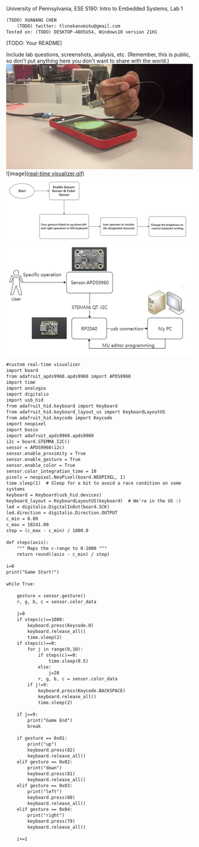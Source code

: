 University of Pennsylvania, ESE 5190: Intro to Embedded Systems, Lab 1

    (TODO) XUANANG CHEN
        (TODO) twitter: tlsnakanomiku@gmail.com
    Tested on: (TODO) DESKTOP-40O5U54, Windows10 version 21H1

(TODO: Your README)

Include lab questions, screenshots, analysis, etc. (Remember, this is public, so don't put anything here you don't want to share with the world.)
![image](firefly.gif)
![image]([real-time visualizer.gif](https://github.com/IndigoQuadratic/ese5190-2022-lab1-firefly/blob/83de26fa4b7ddd1445407c743fbe8e74064d91e4/real-time%20visualizer.gif))
![image](https://github.com/IndigoQuadratic/ese5190-2022-lab1-firefly/blob/4a6f799b8c3b8fbf018773f4dc60775f696eeda1/Function%20clarity.jpg)
![image](https://github.com/IndigoQuadratic/ese5190-2022-lab1-firefly/blob/97fbaa9a55eeb70e65ecaf5be47941db8e07b8db/schematic%20diagram.jpg)

    #custom real-time visualizer
    import board
    from adafruit_apds9960.apds9960 import APDS9960
    import time
    import analogio
    import digitalio
    import usb_hid
    from adafruit_hid.keyboard import Keyboard
    from adafruit_hid.keyboard_layout_us import KeyboardLayoutUS
    from adafruit_hid.keycode import Keycode
    import neopixel
    import busio
    import adafruit_apds9960.apds9960
    i2c = board.STEMMA_I2C()
    sensor = APDS9960(i2c)
    sensor.enable_proximity = True
    sensor.enable_gesture = True
    sensor.enable_color = True
    sensor.color_integration_time = 10
    pixels = neopixel.NeoPixel(board.NEOPIXEL, 1)
    time.sleep(1)  # Sleep for a bit to avoid a race condition on some systems
    keyboard = Keyboard(usb_hid.devices)
    keyboard_layout = KeyboardLayoutUS(keyboard)  # We're in the US :)
    led = digitalio.DigitalInOut(board.SCK)
    led.direction = digitalio.Direction.OUTPUT
    c_min = 0.00
    c_max = 10241.00
    step = (c_max - c_min) / 1000.0
    
    def steps(axis):
        """ Maps the c-range to 0-1000 """
        return round((axis - c_min) / step)

    i=0
    print("Game Start!")

    while True:

        gesture = sensor.gesture()
        r, g, b, c = sensor.color_data

        j=0
        if steps(c)==1000:
            keyboard.press(Keycode.O)
            keyboard.release_all()
            time.sleep(2)
        if steps(c)==0:
            for j in range(0,10):
                if steps(c)==0:
                    time.sleep(0.5)
                else:
                    j=20
                r, g, b, c = sensor.color_data
            if j!=9:
                keyboard.press(Keycode.BACKSPACE)
                keyboard.release_all()
                time.sleep(2)

        if j==9:
            print("Game End")
            break

        if gesture == 0x01:
            print("up")
            keyboard.press(82)
            keyboard.release_all()
        elif gesture == 0x02:
            print("down")
            keyboard.press(81)
            keyboard.release_all()
        elif gesture == 0x03:
            print("left")
            keyboard.press(80)
            keyboard.release_all()
        elif gesture == 0x04:
            print("right")
            keyboard.press(79)
            keyboard.release_all()

        i+=1
